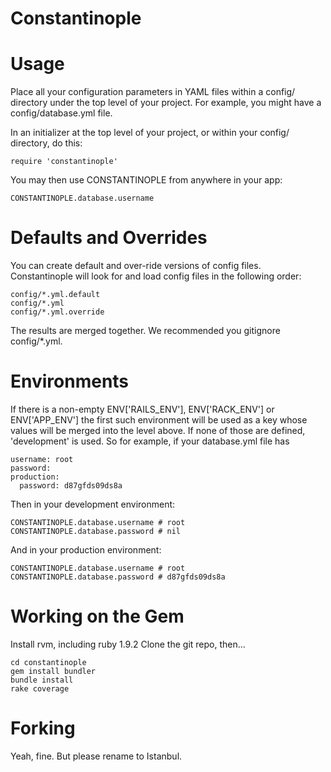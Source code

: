 Constantinople
==============

Usage
=====
Place all your configuration parameters in YAML files within a config/
directory under the top level of your project. For example, you might have a
config/database.yml file.

In an initializer at the top level of your project,
or within your config/ directory, do this:

    require 'constantinople'

You may then use CONSTANTINOPLE from anywhere in your app:

    CONSTANTINOPLE.database.username


Defaults and Overrides
======================
You can create default and over-ride versions of config files. Constantinople
will look for and load config files in the following order:

    config/*.yml.default
    config/*.yml
    config/*.yml.override

The results are merged together. We recommended you gitignore config/*.yml.

Environments
============
If there is a non-empty ENV['RAILS_ENV'], ENV['RACK_ENV'] or ENV['APP_ENV'] the
first such environment will be used as a key whose values will be merged into
the level above. If none of those are defined, 'development' is used.
So for example, if your database.yml file has

    username: root
    password:
    production:
      password: d87gfds09ds8a

Then in your development environment:

    CONSTANTINOPLE.database.username # root
    CONSTANTINOPLE.database.password # nil

And in your production environment:

    CONSTANTINOPLE.database.username # root
    CONSTANTINOPLE.database.password # d87gfds09ds8a


Working on the Gem
==================
Install rvm, including ruby 1.9.2
Clone the git repo, then...

    cd constantinople
    gem install bundler
    bundle install
    rake coverage


Forking
=======
Yeah, fine. But please rename to Istanbul.
